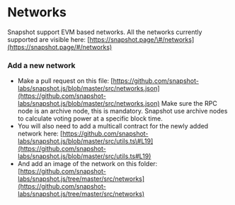 # Networks

Snapshot support EVM based networks. All the networks currently supported are visible here: [https://snapshot.page/\#/networks](https://snapshot.page/#/networks)

### Add a new network

* Make a pull request on this file: [https://github.com/snapshot-labs/snapshot.js/blob/master/src/networks.json](https://github.com/snapshot-labs/snapshot.js/blob/master/src/networks.json) Make sure the RPC node is an archive node, this is mandatory. Snapshot use archive nodes to calculate voting power at a specific block time. 
* You will also need to add a multicall contract for the newly added network here: [https://github.com/snapshot-labs/snapshot.js/blob/master/src/utils.ts\#L19](https://github.com/snapshot-labs/snapshot.js/blob/master/src/utils.ts#L19)
* And add an image of the network on this folder: [https://github.com/snapshot-labs/snapshot.js/tree/master/src/networks](https://github.com/snapshot-labs/snapshot.js/tree/master/src/networks)



